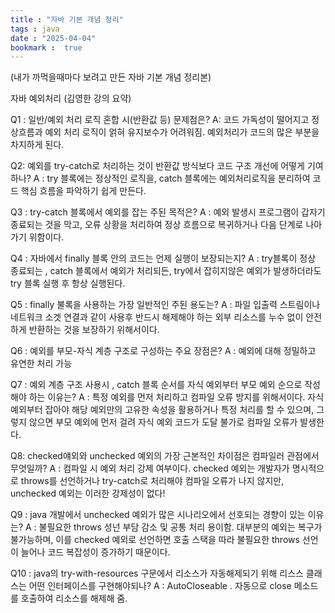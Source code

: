 ```yaml
---
title : "자바 기본 개념 정리"
tags : java
date : "2025-04-04"
bookmark :  true
---
```


(내가 까먹을때마다 보려고 만든 자바 기본 개념 정리본)

자바 예외처리 
(김영한 강의 요약)


Q1 :  일반/예외 처리 로직 혼합 시(반환값 등) 문제점은?
A: 코드 가독성이 떨어지고 정상흐름과 예외 처리 로직이 얽혀 유지보수가 어려워짐. 예외처리가 코드의 많은 부분을 차지하게 된다.

Q2: 예외를 try-catch로 처리하는 것이 반환값 방식보다 코드 구조 개선에 어떻게 기여하나?
A : try 블록에는 정상적인 로직을, catch 블록에는 예외처리로직을 분리하여 코드 핵심 흐름을 파악하기 쉽게 만든다.

Q3 : try-catch 블록에서 예외를 잡는 주된 목적은?
A  : 예외 발생시 프로그램이 갑자기 종료되는 것을 막고, 오류 상황을 처리하여 정상 흐름으로 복귀하거나 다음 단계로 나아가기 위함이다.

Q4 : 자바에서 finally 블록 안의 코드는 언제 실행이 보장되는지?
A :  try블록이 정상 종료되는 , catch 블록에서 예외가 처리되든, try에서 잡히지않은 예외가 발생하더라도  try 블록 실행 후 항상 실행된다.

Q5 : finally 불록을 사용하는 가장 일반적인 주된 용도는?
A : 파일 입출력 스트림이나 네트워크 소겟 연결과 같이 사용후 반드시 해제해야 하는 외부 리소스를 누수 없이 안전하게 반환하는 것을 보장하기 위해서이다.

Q6 : 예외를 부모-자식 계층 구조로 구성하는 주요 장점은?
A : 예외에 대해 정밀하고 유연한 처리 가능

Q7 : 예외 계층 구조 사용시 , catch 블록 순서를 자식 예외부터 부모 예외 순으로 작성해야 하는 이유는?
A : 특정 예외를 먼저 처리하고 컴파일 오류 방지를 위해서이다. 
    자식 예외부터 잡아야 해당 예외만의 고유한 속성을 활용하거나 특정 처리를 할 수 있으며, 그렇지 않으면 부모 예외에 먼저 걸려 자식 예외 코드가 도달 불가로 컴파일 오류가 발생한다.
    
Q8: checked얘외와 unchecked 예외의 가장 근본적인 차이점은 컴파일러 관점에서 무엇일까?
A : 컴파일 시 예외 처리 강제 여부이다. checked 예외는 개발자가 명시적으로 throws를 선언하거나 try-catch로 처리해야 컴파일 오류가 나지 않지만, unchecked 예외는 이러한 강제성이 없다!

Q9 : java 개발에서 unchecked 예외가 많은 시나리오에서 선호되는 경향이 있는 이유는?
A : 불필요한 throws 성넌 부담 감소 및 공통 처리 용이함. 대부분의 예외는 복구가 불가능하며, 이를 checked 예외로 선언하면 호출 스택을 따라 불필요한 throws 선언이 늘어나 코드 복잡성이 증가하기 때문이다.

Q10 : java의 try-with-resources 구문에서 리소스가 자동해제되기 위해 리스스 클래스는 어떤 인터페이스를 구현해야되나?
A : AutoCloseable . 자동으로 close 메소드를 호출하여 리소스를 해제해 줌.

